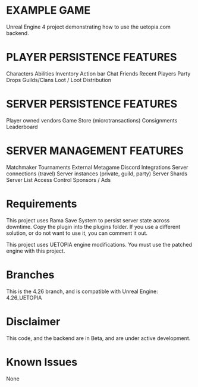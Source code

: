 # EXAMPLE GAME
Unreal Engine 4 project demonstrating how to use the uetopia.com backend.

# PLAYER PERSISTENCE FEATURES
Characters
Abilities
Inventory
Action bar
Chat
Friends
Recent Players
Party
Drops
Guilds/Clans
Loot / Loot Distribution

# SERVER PERSISTENCE FEATURES
Player owned vendors
Game Store (microtransactions)
​​​​​​​Consignments
Leaderboard

# SERVER MANAGEMENT FEATURES
Matchmaker
Tournaments
External Metagame
Discord Integrations
Server connections (travel)
Server instances (private, guild, party)
Server Shards
Server List
Access Control
Sponsors / Ads

# Requirements
This project uses Rama Save System to persist server state across downtime.  Copy the plugin into the plugins folder.  If you use a different solution, or do not want to use it, you can comment it out.  

This project uses UETOPIA engine modifications.  You must use the patched engine with this project.

# Branches
This is the 4.26 branch, and is compatible with Unreal Engine:  4.26_UETOPIA

# Disclaimer
This code, and the backend are in Beta, and are under active development.

# Known Issues
None
